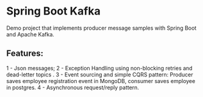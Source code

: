 # Spring Boot Kafka

Demo project that implements producer message samples with Spring Boot and Apache Kafka.

## Features:

1 - Json messages;
2 - Exception Handling using non-blocking retries and dead-letter topics .
3 - Event sourcing and simple CQRS pattern: Producer saves employee registration event in MongoDB, consumer saves employee in postgres.
4 - Asynchronous request/reply pattern.

